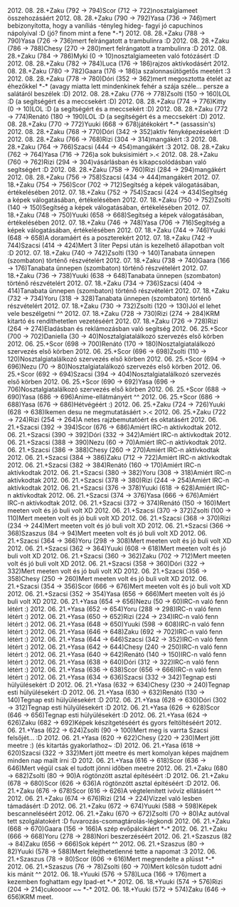 <tr><td>2012. 08. 28.</td><td>+</td><td>Zaku (792 &rarr; 794)</td><td>Scor (712 &rarr; 722)</td><td>nosztalgiameet összehozásáért</td></tr>
<tr><td>2012. 08. 28.</td><td>+</td><td>Zaku (790 &rarr; 792)</td><td>Yasa (736 &rarr; 746)</td><td>mert bebizonyította, hogy a vaníliás -tényleg hideg- fagyi jó capuchinos nápolyival :D (jó? finom mint a fene *-*)</td></tr>
<tr><td>2012. 08. 28.</td><td>+</td><td>Zaku (788 &rarr; 790)</td><td>Yasa (726 &rarr; 736)</td><td>mert felrángatott a trambulinra :D</td></tr>
<tr><td>2012. 08. 28.</td><td>+</td><td>Zaku (786 &rarr; 788)</td><td>Chesy (270 &rarr; 280)</td><td>mert felrángatott a trambulinra :D</td></tr>
<tr><td>2012. 08. 28.</td><td>+</td><td>Zaku (784 &rarr; 786)</td><td>Myki (0 &rarr; 10)</td><td>nosztalgiameeten való fotózásért :D</td></tr>
<tr><td>2012. 08. 28.</td><td>+</td><td>Zaku (782 &rarr; 784)</td><td>Luca (176 &rarr; 186)</td><td>rajzos aktívkodásért</td></tr>
<tr><td>2012. 08. 28.</td><td>+</td><td>Zaku (780 &rarr; 782)</td><td>Gaara (176 &rarr; 186)</td><td>a szalonnasütögetős meetért :3</td></tr>
<tr><td>2012. 08. 28.</td><td>+</td><td>Zaku (778 &rarr; 780)</td><td>Dóri (352 &rarr; 362)</td><td>mert megosztotta ételét az éhezőkkel *-* (avagy miatta lett mindenkinek fehér a szája széle... persze a salátáról beszélek :D)</td></tr>
<tr><td>2012. 08. 28.</td><td>+</td><td>Zaku (776 &rarr; 778)</td><td>Zsolti (150 &rarr; 160)</td><td>LOL :D (a segítségért és a meccsekért :D)</td></tr>
<tr><td>2012. 08. 28.</td><td>+</td><td>Zaku (774 &rarr; 776)</td><td>Kitty (0 &rarr; 10)</td><td>LOL :D (a segítségért és a meccsekért :D)</td></tr>
<tr><td>2012. 08. 28.</td><td>+</td><td>Zaku (772 &rarr; 774)</td><td>Renátó (180 &rarr; 190)</td><td>LOL :D (a segítségért és a meccsekért :D)</td></tr>
<tr><td>2012. 08. 28.</td><td>+</td><td>Zaku (770 &rarr; 772)</td><td>Yuuki (668 &rarr; 678)</td><td>játékokért *-* (assassin&apos;s)</td></tr>
<tr><td>2012. 08. 28.</td><td>+</td><td>Zaku (768 &rarr; 770)</td><td>Dóri (342 &rarr; 352)</td><td>aktív fényképezésekért :D</td></tr>
<tr><td>2012. 08. 28.</td><td>+</td><td>Zaku (766 &rarr; 768)</td><td>Rizi (304 &rarr; 314)</td><td>mangákért :3</td></tr>
<tr><td>2012. 08. 28.</td><td>+</td><td>Zaku (764 &rarr; 766)</td><td>Szacsi (444 &rarr; 454)</td><td>mangákért :3</td></tr>
<tr><td>2012. 08. 28.</td><td>+</td><td>Zaku (762 &rarr; 764)</td><td>Yasa (716 &rarr; 726)</td><td>a sok buksisimiért &gt;.&lt;</td></tr>
<tr><td>2012. 08. 28.</td><td>+</td><td>Zaku (760 &rarr; 762)</td><td>Rizi (294 &rarr; 304)</td><td>vásárlásban és kikapcsolódásban való segítségért :D</td></tr>
<tr><td>2012. 08. 28.</td><td>+</td><td>Zaku (758 &rarr; 760)</td><td>Rizi (284 &rarr; 294)</td><td>mangákért</td></tr>
<tr><td>2012. 08. 28.</td><td>+</td><td>Zaku (756 &rarr; 758)</td><td>Szacsi (434 &rarr; 444)</td><td>mangákért</td></tr>
<tr><td>2012. 07. 18.</td><td>+</td><td>Zaku (754 &rarr; 756)</td><td>Scor (702 &rarr; 712)</td><td>Segítség a képek válogatásában, értékelésében</td></tr>
<tr><td>2012. 07. 18.</td><td>+</td><td>Zaku (752 &rarr; 754)</td><td>Szacsi (424 &rarr; 434)</td><td>Segítség a képek válogatásában, értékelésében</td></tr>
<tr><td>2012. 07. 18.</td><td>+</td><td>Zaku (750 &rarr; 752)</td><td>Zsolti (140 &rarr; 150)</td><td>Segítség a képek válogatásában, értékelésében</td></tr>
<tr><td>2012. 07. 18.</td><td>+</td><td>Zaku (748 &rarr; 750)</td><td>Yuuki (658 &rarr; 668)</td><td>Segítség a képek válogatásában, értékelésében</td></tr>
<tr><td>2012. 07. 18.</td><td>+</td><td>Zaku (746 &rarr; 748)</td><td>Yasa (706 &rarr; 716)</td><td>Segítség a képek válogatásában, értékelésében</td></tr>
<tr><td>2012. 07. 18.</td><td>+</td><td>Zaku (744 &rarr; 746)</td><td>Yuuki (648 &rarr; 658)</td><td>A doramáért és a poszterekért</td></tr>
<tr><td>2012. 07. 18.</td><td>+</td><td>Zaku (742 &rarr; 744)</td><td>Szacsi (414 &rarr; 424)</td><td>Mert 3 liter Pepsi után is kezelhető állapotban volt :D</td></tr>
<tr><td>2012. 07. 18.</td><td>+</td><td>Zaku (740 &rarr; 742)</td><td>Zsolti (130 &rarr; 140)</td><td>Tanabata ünnepen (szombaton) történő részvételért</td></tr>
<tr><td>2012. 07. 18.</td><td>+</td><td>Zaku (738 &rarr; 740)</td><td>Gaara (166 &rarr; 176)</td><td>Tanabata ünnepen (szombaton) történő részvételért</td></tr>
<tr><td>2012. 07. 18.</td><td>+</td><td>Zaku (736 &rarr; 738)</td><td>Yuuki (638 &rarr; 648)</td><td>Tanabata ünnepen (szombaton) történő részvételért</td></tr>
<tr><td>2012. 07. 18.</td><td>+</td><td>Zaku (734 &rarr; 736)</td><td>Szacsi (404 &rarr; 414)</td><td>Tanabata ünnepen (szombaton) történő részvételért</td></tr>
<tr><td>2012. 07. 18.</td><td>+</td><td>Zaku (732 &rarr; 734)</td><td>Yoru (318 &rarr; 328)</td><td>Tanabata ünnepen (szombaton) történő részvételért</td></tr>
<tr><td>2012. 07. 18.</td><td>+</td><td>Zaku (730 &rarr; 732)</td><td>Zsolti (120 &rarr; 130)</td><td>Jól el lehet vele beszélgetni ^^</td></tr>
<tr><td>2012. 07. 18.</td><td>+</td><td>Zaku (728 &rarr; 730)</td><td>Rizi (274 &rarr; 284)</td><td>KRM kitartó és rendíthetetlen vezetéséért</td></tr>
<tr><td>2012. 07. 18.</td><td>+</td><td>Zaku (726 &rarr; 728)</td><td>Rizi (264 &rarr; 274)</td><td>Eladásban és reklámozásban való segítség</td></tr>
<tr><td>2012. 06. 25.</td><td>+</td><td>Scor (700 &rarr; 702)</td><td>Daniella (30 &rarr; 40)</td><td>Nosztalgiatalálkozó szervezés első körben</td></tr>
<tr><td>2012. 06. 25.</td><td>+</td><td>Scor (698 &rarr; 700)</td><td>Renátó (170 &rarr; 180)</td><td>Nosztalgiatalálkozó szervezés első körben</td></tr>
<tr><td>2012. 06. 25.</td><td>+</td><td>Scor (696 &rarr; 698)</td><td>Zsolti (110 &rarr; 120)</td><td>Nosztalgiatalálkozó szervezés első körben</td></tr>
<tr><td>2012. 06. 25.</td><td>+</td><td>Scor (694 &rarr; 696)</td><td>Nezu (70 &rarr; 80)</td><td>Nosztalgiatalálkozó szervezés első körben</td></tr>
<tr><td>2012. 06. 25.</td><td>+</td><td>Scor (692 &rarr; 694)</td><td>Szacsi (394 &rarr; 404)</td><td>Nosztalgiatalálkozó szervezés első körben</td></tr>
<tr><td>2012. 06. 25.</td><td>+</td><td>Scor (690 &rarr; 692)</td><td>Yasa (696 &rarr; 706)</td><td>Nosztalgiatalálkozó szervezés első körben</td></tr>
<tr><td>2012. 06. 25.</td><td>+</td><td>Scor (688 &rarr; 690)</td><td>Yasa (686 &rarr; 696)</td><td>Anime-ellátmányért ^^</td></tr>
<tr><td>2012. 06. 25.</td><td>+</td><td>Scor (686 &rarr; 688)</td><td>Yasa (676 &rarr; 686)</td><td>Hétvégéért :)</td></tr>
<tr><td>2012. 06. 25.</td><td>+</td><td>Zaku (724 &rarr; 726)</td><td>Yuuki (628 &rarr; 638)</td><td>Ikemen desu ne megmutatásáért &gt;.&lt;</td></tr>
<tr><td>2012. 06. 25.</td><td>+</td><td>Zaku (722 &rarr; 724)</td><td>Rizi (254 &rarr; 264)</td><td>A netes rajzbemutatóért és oktatásért</td></tr>
<tr><td>2012. 06. 21.</td><td>+</td><td>Szacsi (392 &rarr; 394)</td><td>Scor (676 &rarr; 686)</td><td>Amiért IRC-n aktívkodtak</td></tr>
<tr><td>2012. 06. 21.</td><td>+</td><td>Szacsi (390 &rarr; 392)</td><td>Dóri (332 &rarr; 342)</td><td>Amiért IRC-n aktívkodtak</td></tr>
<tr><td>2012. 06. 21.</td><td>+</td><td>Szacsi (388 &rarr; 390)</td><td>Nezu (60 &rarr; 70)</td><td>Amiért IRC-n aktívkodtak</td></tr>
<tr><td>2012. 06. 21.</td><td>+</td><td>Szacsi (386 &rarr; 388)</td><td>Chesy (260 &rarr; 270)</td><td>Amiért IRC-n aktívkodtak</td></tr>
<tr><td>2012. 06. 21.</td><td>+</td><td>Szacsi (384 &rarr; 386)</td><td>Zaku (712 &rarr; 722)</td><td>Amiért IRC-n aktívkodtak</td></tr>
<tr><td>2012. 06. 21.</td><td>+</td><td>Szacsi (382 &rarr; 384)</td><td>Renátó (160 &rarr; 170)</td><td>Amiért IRC-n aktívkodtak</td></tr>
<tr><td>2012. 06. 21.</td><td>+</td><td>Szacsi (380 &rarr; 382)</td><td>Yoru (308 &rarr; 318)</td><td>Amiért IRC-n aktívkodtak</td></tr>
<tr><td>2012. 06. 21.</td><td>+</td><td>Szacsi (378 &rarr; 380)</td><td>Rizi (244 &rarr; 254)</td><td>Amiért IRC-n aktívkodtak</td></tr>
<tr><td>2012. 06. 21.</td><td>+</td><td>Szacsi (376 &rarr; 378)</td><td>Yuuki (618 &rarr; 628)</td><td>Amiért IRC-n aktívkodtak</td></tr>
<tr><td>2012. 06. 21.</td><td>+</td><td>Szacsi (374 &rarr; 376)</td><td>Yasa (666 &rarr; 676)</td><td>Amiért IRC-n aktívkodtak</td></tr>
<tr><td>2012. 06. 21.</td><td>+</td><td>Szacsi (372 &rarr; 374)</td><td>Renátó (150 &rarr; 160)</td><td>Mert meeten volt és jó buli volt XD</td></tr>
<tr><td>2012. 06. 21.</td><td>+</td><td>Szacsi (370 &rarr; 372)</td><td>Zsolti (100 &rarr; 110)</td><td>Mert meeten volt és jó buli volt XD</td></tr>
<tr><td>2012. 06. 21.</td><td>+</td><td>Szacsi (368 &rarr; 370)</td><td>Rizi (234 &rarr; 244)</td><td>Mert meeten volt és jó buli volt XD</td></tr>
<tr><td>2012. 06. 21.</td><td>+</td><td>Szacsi (366 &rarr; 368)</td><td>Szaszus (84 &rarr; 94)</td><td>Mert meeten volt és jó buli volt XD</td></tr>
<tr><td>2012. 06. 21.</td><td>+</td><td>Szacsi (364 &rarr; 366)</td><td>Yoru (298 &rarr; 308)</td><td>Mert meeten volt és jó buli volt XD</td></tr>
<tr><td>2012. 06. 21.</td><td>+</td><td>Szacsi (362 &rarr; 364)</td><td>Yuuki (608 &rarr; 618)</td><td>Mert meeten volt és jó buli volt XD</td></tr>
<tr><td>2012. 06. 21.</td><td>+</td><td>Szacsi (360 &rarr; 362)</td><td>Zaku (702 &rarr; 712)</td><td>Mert meeten volt és jó buli volt XD</td></tr>
<tr><td>2012. 06. 21.</td><td>+</td><td>Szacsi (358 &rarr; 360)</td><td>Dóri (322 &rarr; 332)</td><td>Mert meeten volt és jó buli volt XD</td></tr>
<tr><td>2012. 06. 21.</td><td>+</td><td>Szacsi (356 &rarr; 358)</td><td>Chesy (250 &rarr; 260)</td><td>Mert meeten volt és jó buli volt XD</td></tr>
<tr><td>2012. 06. 21.</td><td>+</td><td>Szacsi (354 &rarr; 356)</td><td>Scor (666 &rarr; 676)</td><td>Mert meeten volt és jó buli volt XD</td></tr>
<tr><td>2012. 06. 21.</td><td>+</td><td>Szacsi (352 &rarr; 354)</td><td>Yasa (656 &rarr; 666)</td><td>Mert meeten volt és jó buli volt XD</td></tr>
<tr><td>2012. 06. 21.</td><td>+</td><td>Yasa (654 &rarr; 656)</td><td>Nezu (50 &rarr; 60)</td><td>IRC-n való fenn létért :)</td></tr>
<tr><td>2012. 06. 21.</td><td>+</td><td>Yasa (652 &rarr; 654)</td><td>Yoru (288 &rarr; 298)</td><td>IRC-n való fenn létért :)</td></tr>
<tr><td>2012. 06. 21.</td><td>+</td><td>Yasa (650 &rarr; 652)</td><td>Rizi (224 &rarr; 234)</td><td>IRC-n való fenn létért :)</td></tr>
<tr><td>2012. 06. 21.</td><td>+</td><td>Yasa (648 &rarr; 650)</td><td>Yuuki (598 &rarr; 608)</td><td>IRC-n való fenn létért :)</td></tr>
<tr><td>2012. 06. 21.</td><td>+</td><td>Yasa (646 &rarr; 648)</td><td>Zaku (692 &rarr; 702)</td><td>IRC-n való fenn létért :)</td></tr>
<tr><td>2012. 06. 21.</td><td>+</td><td>Yasa (644 &rarr; 646)</td><td>Szacsi (342 &rarr; 352)</td><td>IRC-n való fenn létért :)</td></tr>
<tr><td>2012. 06. 21.</td><td>+</td><td>Yasa (642 &rarr; 644)</td><td>Chesy (240 &rarr; 250)</td><td>IRC-n való fenn létért :)</td></tr>
<tr><td>2012. 06. 21.</td><td>+</td><td>Yasa (640 &rarr; 642)</td><td>Renátó (140 &rarr; 150)</td><td>IRC-n való fenn létért :)</td></tr>
<tr><td>2012. 06. 21.</td><td>+</td><td>Yasa (638 &rarr; 640)</td><td>Dóri (312 &rarr; 322)</td><td>IRC-n való fenn létért :)</td></tr>
<tr><td>2012. 06. 21.</td><td>+</td><td>Yasa (636 &rarr; 638)</td><td>Scor (656 &rarr; 666)</td><td>IRC-n való fenn létért :)</td></tr>
<tr><td>2012. 06. 21.</td><td>+</td><td>Yasa (634 &rarr; 636)</td><td>Szacsi (332 &rarr; 342)</td><td>Tegnap esti hülyülésekért :D</td></tr>
<tr><td>2012. 06. 21.</td><td>+</td><td>Yasa (632 &rarr; 634)</td><td>Chesy (230 &rarr; 240)</td><td>Tegnap esti hülyülésekért :D</td></tr>
<tr><td>2012. 06. 21.</td><td>+</td><td>Yasa (630 &rarr; 632)</td><td>Renátó (130 &rarr; 140)</td><td>Tegnap esti hülyülésekért :D</td></tr>
<tr><td>2012. 06. 21.</td><td>+</td><td>Yasa (628 &rarr; 630)</td><td>Dóri (302 &rarr; 312)</td><td>Tegnap esti hülyülésekért :D</td></tr>
<tr><td>2012. 06. 21.</td><td>+</td><td>Yasa (626 &rarr; 628)</td><td>Scor (646 &rarr; 656)</td><td>Tegnap esti hülyülésekért :D</td></tr>
<tr><td>2012. 06. 21.</td><td>+</td><td>Yasa (624 &rarr; 626)</td><td>Zaku (682 &rarr; 692)</td><td>Képek készítgetéséért és gyors feltöltéséért</td></tr>
<tr><td>2012. 06. 21.</td><td>+</td><td>Yasa (622 &rarr; 624)</td><td>Zsolti (90 &rarr; 100)</td><td>Mert meg is varrta Szacsi felsőjét... :D</td></tr>
<tr><td>2012. 06. 21.</td><td>+</td><td>Yasa (620 &rarr; 622)</td><td>Chesy (220 &rarr; 230)</td><td>Mert jött meetre :) (és kitartás gyakorlathoz~ :D)</td></tr>
<tr><td>2012. 06. 21.</td><td>+</td><td>Yasa (618 &rarr; 620)</td><td>Szacsi (322 &rarr; 332)</td><td>Mert jött meetre és mert komolyan képes majdnem minden nap mailt írni :D</td></tr>
<tr><td>2012. 06. 21.</td><td>+</td><td>Yasa (616 &rarr; 618)</td><td>Scor (636 &rarr; 646)</td><td>Mert végül csak el tudott jönni időben meetre</td></tr>
<tr><td>2012. 06. 21.</td><td>+</td><td>Zaku (680 &rarr; 682)</td><td>Zsolti (80 &rarr; 90)</td><td>A rögtönzött asztal építéséért :D</td></tr>
<tr><td>2012. 06. 21.</td><td>+</td><td>Zaku (678 &rarr; 680)</td><td>Scor (626 &rarr; 636)</td><td>A rögtönzött asztal építéséért :D</td></tr>
<tr><td>2012. 06. 21.</td><td>+</td><td>Zaku (676 &rarr; 678)</td><td>Scor (616 &rarr; 626)</td><td>A végtelenített ivóvíz ellátásért ^^</td></tr>
<tr><td>2012. 06. 21.</td><td>+</td><td>Zaku (674 &rarr; 676)</td><td>Rizi (214 &rarr; 224)</td><td>Vízzel való lesben támadásért :D</td></tr>
<tr><td>2012. 06. 21.</td><td>+</td><td>Zaku (672 &rarr; 674)</td><td>Yuuki (588 &rarr; 598)</td><td>Képek bescanneléséért</td></tr>
<tr><td>2012. 06. 21.</td><td>+</td><td>Zaku (670 &rarr; 672)</td><td>Zsolti (70 &rarr; 80)</td><td>Az autóval tett szolgálatokért :D fuvarozás-csomagtárolás-légkondi</td></tr>
<tr><td>2012. 06. 21.</td><td>+</td><td>Zaku (668 &rarr; 670)</td><td>Gaara (156 &rarr; 166)</td><td>A szép evőpálcikáért *-*</td></tr>
<tr><td>2012. 06. 21.</td><td>+</td><td>Zaku (666 &rarr; 668)</td><td>Yoru (278 &rarr; 288)</td><td>Nori beszerzéséért</td></tr>
<tr><td>2012. 06. 21.</td><td>+</td><td>Szaszus (82 &rarr; 84)</td><td>Zaku (656 &rarr; 666)</td><td>Sok képért ^^</td></tr>
<tr><td>2012. 06. 21.</td><td>+</td><td>Szaszus (80 &rarr; 82)</td><td>Yuuki (578 &rarr; 588)</td><td>Mert felejthetetlenné tette a napomat :3</td></tr>
<tr><td>2012. 06. 21.</td><td>+</td><td>Szaszus (78 &rarr; 80)</td><td>Scor (606 &rarr; 616)</td><td>Mert megrendelte a plüsst *-*</td></tr>
<tr><td>2012. 06. 21.</td><td>+</td><td>Szaszus (76 &rarr; 78)</td><td>Zsolti (60 &rarr; 70)</td><td>Mert kölcsön tudott adni kis mánit ^^</td></tr>
<tr><td>2012. 06. 18.</td><td>+</td><td>Yuuki (576 &rarr; 578)</td><td>Luca (166 &rarr; 176)</td><td>mert a kezemben foghattam egy Ipad-et *-*</td></tr>
<tr><td>2012. 06. 18.</td><td>+</td><td>Yuuki (574 &rarr; 576)</td><td>Rizi (204 &rarr; 214)</td><td>cukoooor ~~ *-*</td></tr>
<tr><td>2012. 06. 18.</td><td>+</td><td>Yuuki (572 &rarr; 574)</td><td>Zaku (646 &rarr; 656)</td><td>KRM meet.</td></tr>

